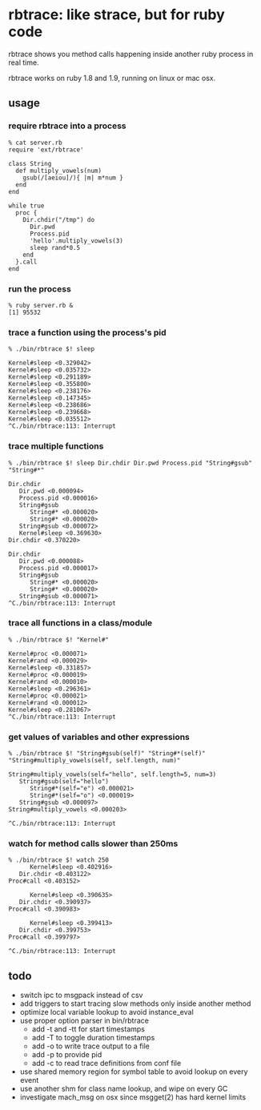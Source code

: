 # rbtrace: like strace, but for ruby code

rbtrace shows you method calls happening inside another ruby process in real
time.

rbtrace works on ruby 1.8 and 1.9, running on linux or mac osx.

## usage

### require rbtrace into a process

    % cat server.rb
    require 'ext/rbtrace'

    class String
      def multiply_vowels(num)
        gsub(/[aeiou]/){ |m| m*num }
      end
    end

    while true
      proc {
        Dir.chdir("/tmp") do
          Dir.pwd
          Process.pid
          'hello'.multiply_vowels(3)
          sleep rand*0.5
        end
      }.call
    end

### run the process

    % ruby server.rb &
    [1] 95532

### trace a function using the process's pid

    % ./bin/rbtrace $! sleep

    Kernel#sleep <0.329042>
    Kernel#sleep <0.035732>
    Kernel#sleep <0.291189>
    Kernel#sleep <0.355800>
    Kernel#sleep <0.238176>
    Kernel#sleep <0.147345>
    Kernel#sleep <0.238686>
    Kernel#sleep <0.239668>
    Kernel#sleep <0.035512>
    ^C./bin/rbtrace:113: Interrupt

### trace multiple functions

    % ./bin/rbtrace $! sleep Dir.chdir Dir.pwd Process.pid "String#gsub" "String#*"

    Dir.chdir
       Dir.pwd <0.000094>
       Process.pid <0.000016>
       String#gsub
          String#* <0.000020>
          String#* <0.000020>
       String#gsub <0.000072>
       Kernel#sleep <0.369630>
    Dir.chdir <0.370220>

    Dir.chdir
       Dir.pwd <0.000088>
       Process.pid <0.000017>
       String#gsub
          String#* <0.000020>
          String#* <0.000020>
       String#gsub <0.000071>
    ^C./bin/rbtrace:113: Interrupt

### trace all functions in a class/module

    % ./bin/rbtrace $! "Kernel#"

    Kernel#proc <0.000071>
    Kernel#rand <0.000029>
    Kernel#sleep <0.331857>
    Kernel#proc <0.000019>
    Kernel#rand <0.000010>
    Kernel#sleep <0.296361>
    Kernel#proc <0.000021>
    Kernel#rand <0.000012>
    Kernel#sleep <0.281067>
    ^C./bin/rbtrace:113: Interrupt

### get values of variables and other expressions

    % ./bin/rbtrace $! "String#gsub(self)" "String#*(self)" "String#multiply_vowels(self, self.length, num)"

    String#multiply_vowels(self="hello", self.length=5, num=3)
       String#gsub(self="hello")
          String#*(self="e") <0.000021>
          String#*(self="o") <0.000019>
       String#gsub <0.000097>
    String#multiply_vowels <0.000203>

    ^C./bin/rbtrace:113: Interrupt

### watch for method calls slower than 250ms

    % ./bin/rbtrace $! watch 250
          Kernel#sleep <0.402916>
       Dir.chdir <0.403122>
    Proc#call <0.403152>

          Kernel#sleep <0.390635>
       Dir.chdir <0.390937>
    Proc#call <0.390983>

          Kernel#sleep <0.399413>
       Dir.chdir <0.399753>
    Proc#call <0.399797>

    ^C./bin/rbtrace:113: Interrupt

## todo

* switch ipc to msgpack instead of csv
* add triggers to start tracing slow methods only inside another method
* optimize local variable lookup to avoid instance_eval
* use proper option parser in bin/rbtrace
  * add -t and -tt for start timestamps
  * add -T to toggle duration timestamps
  * add -o to write trace output to a file
  * add -p to provide pid
  * add -c to read trace definitions from conf file
* use shared memory region for symbol table to avoid lookup on every event
* use another shm for class name lookup, and wipe on every GC
* investigate mach_msg on osx since msgget(2) has hard kernel limits

